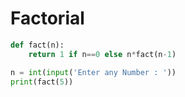 # Factorial

```python
def fact(n): 
    return 1 if n==0 else n*fact(n-1)

n = int(input('Enter any Number : '))
print(fact(5))   
```
